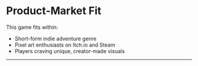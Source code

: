 # Product-Market Fit

This game fits within:

- Short-form indie adventure genre
- Pixel art enthusiasts on Itch.io and Steam
- Players craving unique, creator-made visuals

---